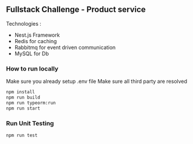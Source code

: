 ## Fullstack Challenge - Product service
Technologies : 
- Nest.js Framework
- Redis for caching
- Rabbitmq for event driven communication
- MySQL for Db
  
### How to run locally
Make sure you already setup .env file
Make sure all third party are resolved

```bash
npm install
npm run build
npm run typeorm:run
npm run start
```
### Run Unit Testing
```bash
npm run test
```
